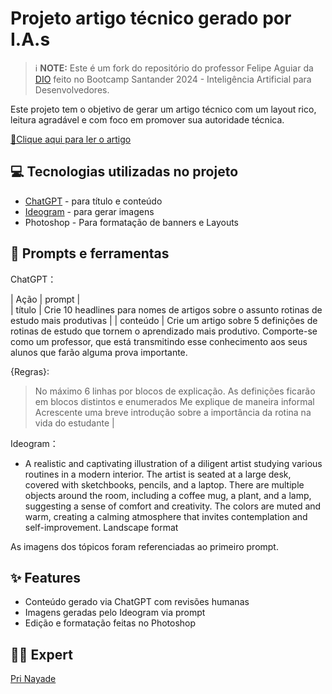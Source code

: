 
# Projeto artigo técnico gerado por I.A.s


 > ℹ️ **NOTE:** Este é um fork do repositório do professor Felipe Aguiar da [DIO](https://dio.me) feito no Bootcamp Santander 2024 - Inteligência Artificial para Desenvolvedores.

Este projeto tem o objetivo de gerar um artigo técnico com um layout rico, leitura agradável e com foco em promover sua autoridade técnica.

<a href="https://web.dio.me/articles/do-caos-a-organizacao-como-construir-uma-rotina-de-estudo-mais-produtiva?back=%2Farticles&open-modal=true&page=1&order=oldest" title="View PDF now"> 📕Clique aqui para ler o artigo</a>

## 💻 Tecnologias utilizadas no projeto

- [ChatGPT](https://chat.openai.com/) - para título e conteúdo
- [Ideogram](https://ideogram.ai/t/top/1) - para gerar imagens
- Photoshop - Para formatação de banners e Layouts

## 📄 Prompts e ferramentas


ChatGPT：

|   Ação   | prompt    |                                                                                                                                                                                                                                                                   
|  título  | Crie 10 headlines para nomes de artigos sobre o assunto rotinas de estudo mais produtivas 
                                                                                                                                                                                                    |
| conteúdo | Crie um artigo sobre 5 definições de rotinas de estudo que tornem o aprendizado mais produtivo. Comporte-se como um professor, que está transmitindo esse conhecimento aos seus alunos que farão alguma prova importante.

{Regras}:
> No máximo 6 linhas por blocos de explicação.
> As definições ficarão em blocos distintos e enumerados
> Me explique de maneira informal
> Acrescente uma breve introdução sobre a importância da rotina na vida do estudante |


Ideogram：

- A realistic and captivating illustration of a diligent artist studying various routines in a modern interior. The artist is seated at a large desk, covered with sketchbooks, pencils, and a laptop. There are multiple objects around the room, including a coffee mug, a plant, and a lamp, suggesting a sense of comfort and creativity. The colors are muted and warm, creating a calming atmosphere that invites contemplation and self-improvement. Landscape format

As imagens dos tópicos foram referenciadas ao primeiro prompt.

## ✨ Features

- Conteúdo gerado via ChatGPT com revisões humanas
- Imagens geradas pelo Ideogram via prompt
- Edição e formatação feitas no Photoshop

## 👨‍💻 Expert
 [Pri Nayade](https://github.com/PriscilaNayadeCode)
